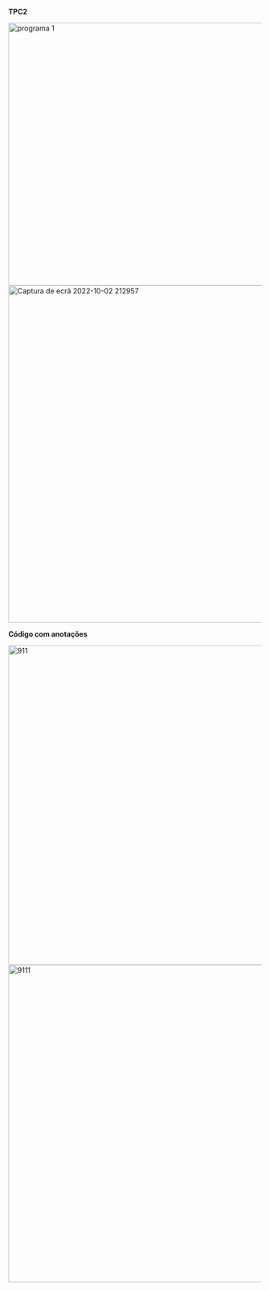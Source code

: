 **TPC2**

<img width="523" alt="programa 1" src="https://user-images.githubusercontent.com/114243274/193475608-7896166b-8cb9-40ed-8c33-1f2b94e3bfc2.png">
<img width="671" alt="Captura de ecrã 2022-10-02 212957" src="https://user-images.githubusercontent.com/114243274/193475615-f15de155-202d-4266-921c-1002b5da3d17.png">

**Código com anotações**

<img width="636" alt="911" src="https://user-images.githubusercontent.com/114243274/193475636-acd54416-d673-4420-a1d3-b2f4e20a14fa.png">
<img width="632" alt="9111" src="https://user-images.githubusercontent.com/114243274/193475647-13f91f71-0b54-46a6-9f5b-828d6163e954.png">
